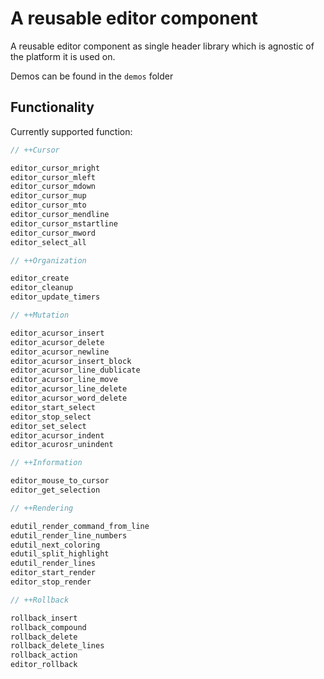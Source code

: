 # A reusable editor component

A reusable editor component as single header library which is agnostic of the platform it is used on.

Demos can be found in the `demos` folder

## Functionality

Currently supported function:
```c
// ++Cursor

editor_cursor_mright
editor_cursor_mleft
editor_cursor_mdown
editor_cursor_mup
editor_cursor_mto
editor_cursor_mendline
editor_cursor_mstartline
editor_cursor_mword
editor_select_all

// ++Organization

editor_create
editor_cleanup
editor_update_timers

// ++Mutation

editor_acursor_insert
editor_acursor_delete
editor_acursor_newline
editor_acursor_insert_block
editor_acursor_line_dublicate
editor_acursor_line_move
editor_acursor_line_delete
editor_acursor_word_delete
editor_start_select
editor_stop_select
editor_set_select
editor_acursor_indent
editor_acurosr_unindent

// ++Information

editor_mouse_to_cursor
editor_get_selection

// ++Rendering

edutil_render_command_from_line
edutil_render_line_numbers
edutil_next_coloring
edutil_split_highlight
edutil_render_lines
editor_start_render
editor_stop_render

// ++Rollback

rollback_insert
rollback_compound
rollback_delete
rollback_delete_lines
rollback_action
editor_rollback
```
